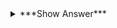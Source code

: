
<details>

  <summary>***Show Answer*** </summary>
  
  <details> <summary>***Explanation***</summary>
    
    > 
  </details>
   </details>
